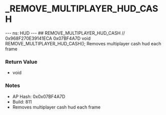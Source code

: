 # _REMOVE_MULTIPLAYER_HUD_CASH

--- ns: HUD --- ## REMOVE_MULTIPLAYER_HUD_CASH  // 0x968F270E39141ECA 0x07BF4A7D void REMOVE_MULTIPLAYER_HUD_CASH();  Removes multiplayer cash hud each frame

### Return Value
* void

### Notes
* AP Hash: 0x0x07BF4A7D
* Build: 811
* Removes multiplayer cash hud each frame

